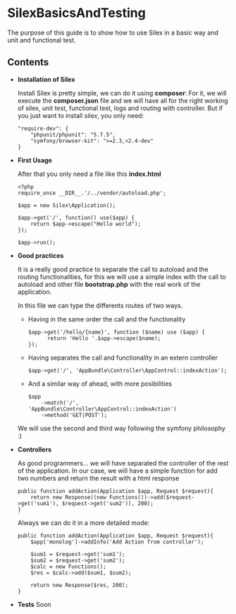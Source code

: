 # SilexBasicsAndTesting

The purpose of this guide is to show how to use Silex in a basic way and unit and functional test.

## Contents
* **Installation of Silex**

    Install Silex is pretty simple, we can do it using **composer**:
    For it, we will execute the **composer.json** file and we will have all for the right working of silex, unit test, functional test, logs and routing with controller. 
    But if you just want to install silex, you only need:
    ``` 
    "require-dev": {
        "phpunit/phpunit": "5.7.5",
        "symfony/browser-kit": ">=2.3,<2.4-dev"
    }
    ```
    
* **First Usage**

    After that you only need a file like this **index.html**
    ```
    <?php
    require_once __DIR__.'/../vendor/autoload.php';
    
    $app = new Silex\Application();
    
    $app->get('/', function() use($app) {
        return $app->escape("Hello world");
    });
    
    $app->run();
    ```
    
* **Good practices**

    It is a really good practice to separate the call to autoload and the routing functionalities, for this we will use a simple index with the call to autoload and other file **bootstrap.php** with the real work of the application.
    
    In this file we can type the differents routes of two ways.
        
    * Having in the same order the call and the functionality
        ```
        $app->get('/hello/{name}', function ($name) use ($app) {
              return 'Hello '.$app->escape($name);
        });
        ```
    * Having separates the call and functionality in an extern controller
        ```
        $app->get('/', 'AppBundle\Controller\AppControl::indexAction');
        ```
    * And a similar way of ahead, with more posibilities
        ```
        $app
            ->match('/', 'AppBundle\Controller\AppControl::indexAction')
            ->method('GET|POST');
        ```
        
    We will use the second and third way following the symfony philosophy :)
    
* **Controllers**

    As good programmers... we will have separated the controller of the rest of the application. In our case, we will have a simple function for add two numbers and return the result with a html response
    ```
    public function addAction(Application $app, Request $request){
        return new Response((new Functions())->add($request->get('sum1'), $request->get('sum2')), 200);
    }
    ```
    Always we can do it in a more detailed mode:
    ```
    public function addAction(Application $app, Request $request){
        $app['monolog']->addInfo('Add Action from controller');

        $sum1 = $request->get('sum1');
        $sum2 = $request->get('sum2');
        $calc = new Functions();
        $res = $calc->add($sum1, $sum2);
        
        return new Response($res, 200);
    }
    ```
    
* **Tests**
    Soon
    